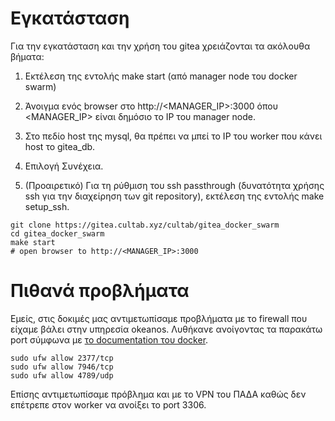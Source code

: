 # Εγκατάσταση 

Για την εγκατάσταση και την χρήση του gitea χρειάζονται τα ακόλουθα βήματα:

1. Εκτέλεση της εντολής make start (από manager node του docker swarm)

2. Άνοιγμα ενός browser στο http://<MANAGER_IP>:3000 όπου <MANAGER_IP> είναι δημόσιο το IP του manager node.

3. Στο πεδίο host της mysql, θα πρέπει να μπεί το IP του worker που κάνει host το gitea_db.

4. Επιλογή Συνέχεια.

5. (Προαιρετικό) Για τη ρύθμιση του ssh passthrough (δυνατότητα χρήσης ssh για την διαχείρηση των git repository),
εκτέλεση της εντολής make setup_ssh.

```
git clone https://gitea.cultab.xyz/cultab/gitea_docker_swarm
cd gitea_docker_swarm
make start
# open browser to http://<MANAGER_IP>:3000
```
	
# Πιθανά προβλήματα

Εμείς, στις δοκιμές μας αντιμετωπίσαμε προβλήματα με το firewall που είχαμε βάλει στην υπηρεσία okeanos.
Λυθήκανε ανοίγοντας τα παρακάτω port σύμφωνα με [το documentation του docker](https://docs.docker.com/engine/swarm/swarm-tutorial/).

```
sudo ufw allow 2377/tcp
sudo ufw allow 7946/tcp
sudo ufw allow 4789/udp
```

Επίσης αντιμετωπίσαμε πρόβλημα και με το VPN του ΠΑΔΑ καθώς δεν επέτρεπε στον worker να ανοίξει το port 3306.
